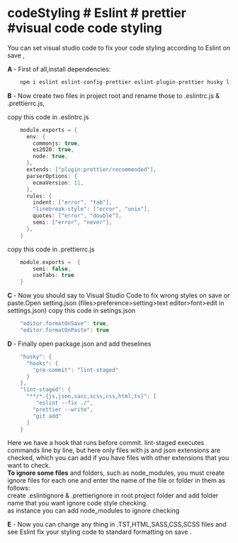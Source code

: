 # codeStyling # Eslint # prettier #visual code code styling
You can set visual studio code to fix your code styling according to Eslint on save ,

<b>A </b>- First of all,install dependencies:
```swift
    npm i eslint eslint-config-prettier eslint-plugin-prettier husky lint-staged prettier -D
```    
    
<b>B</b> - Now create two files in project root and rename those to .eslintrc.js  &  .prettierrc.js,

copy this code in .eslintrc.js
```swift
    module.exports = {
      env: {
        commonjs: true,
        es2020: true,
        node: true,
      },
      extends: ["plugin:prettier/recommended"],
      parserOptions: {
        ecmaVersion: 11,
      },
      rules: {
        indent: ["error", "tab"],
        "linebreak-style": ["error", "unix"],
        quotes: ["error", "double"],
        semi: ["error", "never"],
      },
    }
```  
copy this code in .prettierrc.js
```swift
    module.exports =  {
        semi: false,
        useTabs: true
    }
```  
<b>C </b>- Now you should say to Visual Studio Code to fix wrong styles on save or paste.Open setting.json
(files>preference>setting>text editor>font>edit in settings.json)
copy this code in setings.json
```swift
    "editor.formatOnSave": true,
    "editor.formatOnPaste": true
```      
<b>D </b>- Finally open package.json and add theselines 
```swift
    "husky": {
      "hooks": {
        "pre-commit": "lint-staged"
      }
    },
    "lint-staged": {
      "**/*.{js,json,sacc,scss,css,html,ts}": [
         "eslint --fix ./",
        "prettier --write",
        "git add"
      ]
    }
```  
Here we have a hook that runs before commit. lint-staged executes commands line by line, but here only files with js and json extensions are checked, which you can add if you have files with other extensions that you want to check.<br>
<b>To ignore some files</b> and folders, such as node_modules, you must create ignore files for each one and enter the name of the file or folder in them as follows:<br>
create .eslintignore & .prettierignore in root project folder
and add folder name that you want ignore code style checking<br>
as instance you can add node_modules to ignore checking

<b>E</b> - Now you can change any thing in .TST,HTML,SASS,CSS,SCSS files and see Eslint fix your styling code to standard formatting on save .
